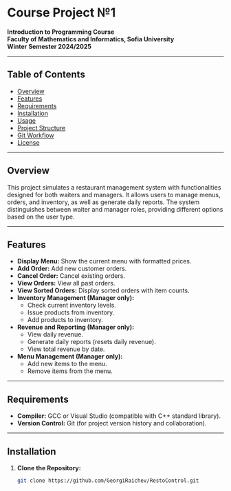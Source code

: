 # Course Project №1

**Introduction to Programming Course**  
**Faculty of Mathematics and Informatics, Sofia University**  
**Winter Semester 2024/2025**

---

## Table of Contents
- [Overview](#overview)
- [Features](#features)
- [Requirements](#requirements)
- [Installation](#installation)
- [Usage](#usage)
- [Project Structure](#project-structure)
- [Git Workflow](#git-workflow)
- [License](#license)

---

## Overview

This project simulates a restaurant management system with functionalities designed for both waiters and managers. It allows users to manage menus, orders, and inventory, as well as generate daily reports. The system distinguishes between waiter and manager roles, providing different options based on the user type.

---

## Features

- **Display Menu:** Show the current menu with formatted prices.
- **Add Order:** Add new customer orders.
- **Cancel Order:** Cancel existing orders.
- **View Orders:** View all past orders.
- **View Sorted Orders:** Display sorted orders with item counts.
- **Inventory Management (Manager only):**
  - Check current inventory levels.
  - Issue products from inventory.
  - Add products to inventory.
- **Revenue and Reporting (Manager only):**
  - View daily revenue.
  - Generate daily reports (resets daily revenue).
  - View total revenue by date.
- **Menu Management (Manager only):**
  - Add new items to the menu.
  - Remove items from the menu.

---

## Requirements

- **Compiler:** GCC or Visual Studio (compatible with C++ standard library).
- **Version Control:** Git (for project version history and collaboration).

---

## Installation

1. **Clone the Repository:**
   ```bash
   git clone https://github.com/GeorgiRaichev/RestoControl.git
